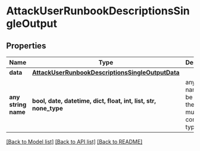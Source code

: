 # AttackUserRunbookDescriptionsSingleOutput


## Properties
Name | Type | Description | Notes
------------ | ------------- | ------------- | -------------
**data** | [**AttackUserRunbookDescriptionsSingleOutputData**](AttackUserRunbookDescriptionsSingleOutputData.md) |  | [optional] 
**any string name** | **bool, date, datetime, dict, float, int, list, str, none_type** | any string name can be used but the value must be the correct type | [optional]

[[Back to Model list]](../README.md#documentation-for-models) [[Back to API list]](../README.md#documentation-for-api-endpoints) [[Back to README]](../README.md)


